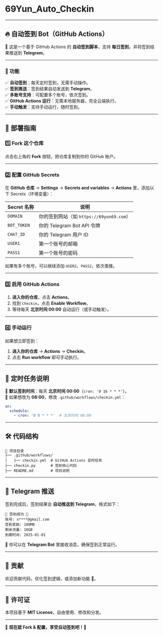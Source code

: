 # 69Yun_Auto_Checkin

---

## **🔥 自动签到 Bot（GitHub Actions）**

🚀 这是一个基于 GitHub Actions 的 **自动签到脚本**，支持 **每日签到**，并将签到结果推送到 **Telegram**。

---

### **📜 功能**
✅ **自动签到**：每天定时签到，无需手动操作。  
✅ **签到推送**：签到结果自动发送到 **Telegram**。  
✅ **多账号支持**：可配置多个账号，依次签到。  
✅ **GitHub Actions 运行**：无需本地服务器，完全云端执行。  
✅ **手动触发**：支持手动运行，随时签到。  

---

## **🚀 部署指南**

### **1️⃣ Fork 这个仓库**
点击右上角的 **Fork** 按钮，把仓库复制到你的 GitHub 账户。

---

### **2️⃣ 配置 GitHub Secrets**
在 **GitHub 仓库** → **Settings** → **Secrets and variables** → **Actions** 里，添加以下 Secrets（环境变量）：  

| Secret 名称   | 说明 |
|--------------|---------------------------------|
| `DOMAIN`     | 你的签到网站（如 `https://69yun69.com`） |
| `BOT_TOKEN`  | 你的 Telegram Bot API 令牌 |
| `CHAT_ID`    | 你的 Telegram 用户 ID |
| `USER1`      | 第一个账号的邮箱 |
| `PASS1`      | 第一个账号的密码 |

如果有多个账号，可以继续添加 `USER2`、`PASS2`，依次类推。

---

### **3️⃣ 启用 GitHub Actions**
1. **进入你的仓库**，点击 **Actions**。
2. 找到 `Checkin`，点击 **Enable Workflow**。
3. 等待每天 **北京时间 00:00** 自动运行（或手动触发）。

---

### **4️⃣ 手动运行**
如果想立即签到：
1. **进入你的仓库** → **Actions** → **Checkin**。
2. 点击 **Run workflow** 即可手动执行。

---

## **📆 定时任务说明**
📌 **默认签到时间**：每天 **北京时间 00:00**（`cron: '0 16 * * *'`）。  
📌 如果想改为 **08:00**，修改 `.github/workflows/checkin.yml`：  
```yaml
on:
  schedule:
    - cron: '0 0 * * *'  # 北京时间 08:00
```

---

## **🛠️ 代码结构**
```
📂 项目目录
├── .github/workflows/
│   ├── checkin.yml  # GitHub Actions 定时任务
├── checkin.py       # 签到核心代码
├── README.md        # 项目说明
```

---

## **📜 Telegram 推送**
签到完成后，签到结果会 **自动推送到 Telegram**，格式如下：
```
🎉 签到成功 🎉
账号: x****@gmail.com
签到奖励: 100MB
剩余流量: 10GB
到期时间: 2025-01-01
```
🔗 你可以在 **Telegram Bot** 里接收消息，确保签到正常运行。

---

## **📌 贡献**
欢迎贡献代码，优化签到逻辑，或添加新功能 🎉。

---

## **📜 许可证**
本项目基于 **MIT License**，自由使用、修改和分发。

---

🎯 **现在就 Fork & 配置，享受自动签到吧！🚀**
